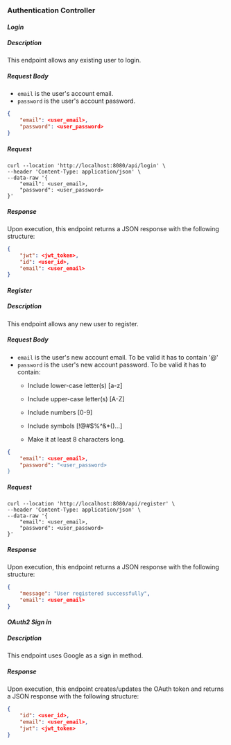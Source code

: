 ### **Authentication Controller**
#### _Login_
##### Description
This endpoint allows any existing user to login.
##### Request Body
* `email` is the user's account email.
* `password` is the user's account password.
``` JSON
{
    "email": <user_email>,
    "password": <user_password>
}
```
##### Request
``` Curl
curl --location 'http://localhost:8080/api/login' \
--header 'Content-Type: application/json' \
--data-raw '{
    "email": <user_email>,
    "password": <user_password>
}'
```
##### Response
Upon execution, this endpoint returns a JSON response with the following structure:
``` JSON
{
    "jwt": <jwt_token>,
    "id": <user_id>,
    "email": <user_email>
}
```

#### _Register_
##### Description
This endpoint allows any new user to register.
##### Request Body
* `email` is the user's new account email. To be valid it has to contain '@'
* `password` is the user's new account password. To be valid it has to contain:
    * Include lower-case letter(s) [a-z]

    * Include upper-case letter(s) [A-Z]

    * Include numbers [0-9]

    * Include symbols [!@#$%^&*()...]

    * Make it at least 8 characters long.
``` JSON
{
    "email": <user_email>,
    "password": "<user_password>
}
```
##### Request
``` Curl
curl --location 'http://localhost:8080/api/register' \
--header 'Content-Type: application/json' \
--data-raw '{
    "email": <user_email>,
    "password": <user_password>
}'
```
##### Response
Upon execution, this endpoint returns a JSON response with the following structure:
``` JSON
{
    "message": "User registered successfully",
    "email": <user_email>
}
```

#### _OAuth2 Sign in_
##### Description
This endpoint uses Google as a sign in method.
##### Response
Upon execution, this endpoint creates/updates the OAuth token and returns a JSON response with the following structure:
``` JSON
{
    "id": <user_id>,
    "email": <user_email>,
    "jwt": <jwt_token>
}
```